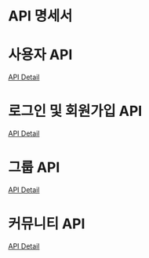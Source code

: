 # API 명세서

# 사용자 API

[API Detail](apiData/API%20Detail%2027998af5618544bea230b36a4ecf71fb.csv)

# 로그인 및 회원가입 API

[API Detail](apiData/API%20Detail%20f645b1360f85464ca7861e954547b230.csv)

# 그룹 API

[API Detail](apiData/API%20Detail%20569e5a0fab7447bdb52a99dd69b4fe1d.csv)

# 커뮤니티 API

[API Detail](apiData/API%20Detail%200e8fb37f380b4966a29f6ea3c7d43210.csv)
